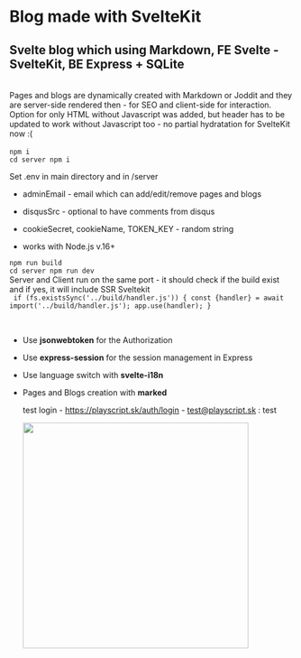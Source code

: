 # Blog made with SvelteKit

## Svelte blog which using Markdown, FE Svelte - SvelteKit, BE Express + SQLite
<br/>
Pages and blogs are dynamically created with Markdown or Joddit and they are server-side rendered then - for SEO and client-side for interaction. Option for only HTML without Javascript was added, but header has to be updated to work without Javascript too - no partial hydratation for SvelteKit now :(
<br/><br/>
<code>npm i</code>
<br/>
<code>cd server npm i</code>
<br/>

Set .env in main directory and in /server

- adminEmail - email which can add/edit/remove pages and blogs
- disqusSrc - optional to have comments from disqus
- cookieSecret, cookieName, TOKEN_KEY - random string

- works with Node.js v.16+

<code>npm run build</code>
<br/>
<code>cd server npm run dev</code>
<br/>
Server and Client run on the same port - it should check if the build exist and if yes, it will include SSR Sveltekit
<br/>
` if (fs.existsSync('../build/handler.js')) { const {handler} = await import('../build/handler.js'); app.use(handler); }`

<br/>

- Use **jsonwebtoken** for the Authorization
- Use **express-session** for the session management in Express
- Use language switch with **svelte-i18n**
- Pages and Blogs creation with **marked**
  <br>

  test login - https://playscript.sk/auth/login - test@playscript.sk : test
  <br>

  <img width="400" src="https://res.cloudinary.com/dnpgh1vhi/image/upload/v1655193553/screenshot_2022-06-14_o_9.57.19_kexrkc.png">
